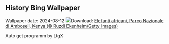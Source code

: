 ## History Bing Wallpaper
Wallpaper date: 2024-08-12
![](https://www.bing.com/th?id=OHR.ElephantsAmboseli_IT-IT6102111870_UHD.jpg&w=1000)Download: [Elefanti africani, Parco Nazionale di Amboseli, Kenya (© Ruzdi Ekenheim/Getty Images)](https://www.bing.com/th?id=OHR.ElephantsAmboseli_IT-IT6102111870_UHD.jpg)

Auto get programm by LtgX
